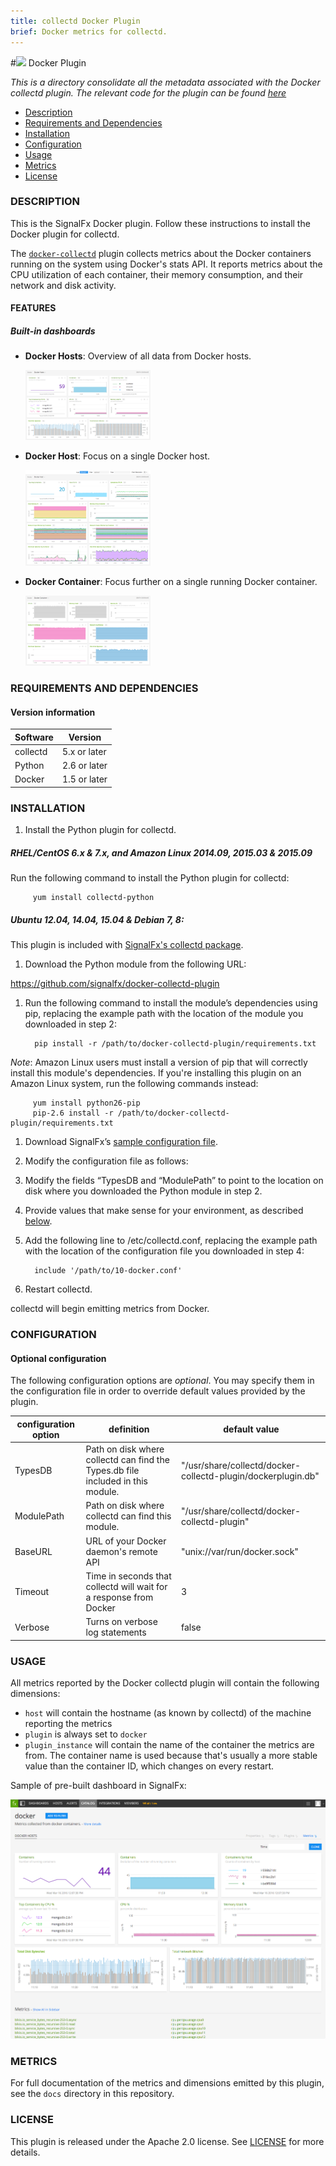```yaml
---
title: collectd Docker Plugin
brief: Docker metrics for collectd.
---
```


#![](https://github.com/signalfx/integrations/blob/master/collectd-docker/img/integrations_docker.png) Docker Plugin

_This is a directory consolidate all the metadata associated with the Docker collectd plugin. The relevant code for the plugin can be found [here](https://github.com/signalfx/docker-collectd-plugin)_

- [Description](#description)
- [Requirements and Dependencies](#requirements-and-dependencies)
- [Installation](#installation)
- [Configuration](#configuration)
- [Usage](#usage)
- [Metrics](#metrics)
- [License](#license)

### DESCRIPTION

This is the SignalFx Docker plugin. Follow these instructions to install the Docker plugin for collectd.

The [`docker-collectd`](https://github.com/signalfx/docker-collectd) plugin collects metrics about the Docker containers running on the system using Docker's stats API. It reports metrics about the CPU utilization of each container, their memory consumption, and their network and disk activity.

#### FEATURES

##### Built-in dashboards

- **Docker Hosts**: Overview of all data from Docker hosts.

  [<img src='./img/dashboard_docker_hosts.png' width=200px>](./img/dashboard_docker_hosts.png)

- **Docker Host**: Focus on a single Docker host.

  [<img src='./img/dashboard_docker_host.png' width=200px>](./img/dashboard_docker_host.png)

- **Docker Container**: Focus further on a single running Docker container.

  [<img src='./img/dashboard_docker_container.png' width=200px>](./img/dashboard_docker_container.png)

### REQUIREMENTS AND DEPENDENCIES

#### Version information

| Software | Version      |
|----------|--------------|
| collectd | 5.x or later |
| Python   | 2.6 or later |
| Docker   | 1.5 or later |

### INSTALLATION

1. Install the Python plugin for collectd.

 ##### RHEL/CentOS 6.x & 7.x, and Amazon Linux 2014.09, 2015.03 & 2015.09

 Run the following command to install the Python plugin for collectd:

         yum install collectd-python

 ##### Ubuntu 12.04, 14.04, 15.04 & Debian 7, 8:

 This plugin is included with [SignalFx's collectd package](https://github.com/signalfx/integrations/tree/master/collectd).

1. Download the Python module from the following URL:

 https://github.com/signalfx/docker-collectd-plugin

1. Run the following command to install the module’s dependencies using pip, replacing the example path with the location of the module you downloaded in step 2:

         pip install -r /path/to/docker-collectd-plugin/requirements.txt


 *Note*: Amazon Linux users must install a version of pip that will correctly install this module's dependencies. If you're installing this plugin on an Amazon Linux system, run the following commands instead:

         yum install python26-pip
         pip-2.6 install -r /path/to/docker-collectd-plugin/requirements.txt

1. Download SignalFx’s [sample configuration file](https://github.com/signalfx/integrations/blob/master/collectd-docker/10-docker.conf).

1. Modify the configuration file as follows:

 1. Modify the fields “TypesDB and “ModulePath” to point to the location on disk where you downloaded the Python module in step 2.

 1. Provide values that make sense for your environment, as described [below](#configuration).

1. Add the following line to /etc/collectd.conf, replacing the example path with the location of the configuration file you downloaded in step 4:

         include '/path/to/10-docker.conf'

1. Restart collectd.

collectd will begin emitting metrics from Docker.

### CONFIGURATION

#### Optional configuration

The following configuration options are *optional*. You may specify them in the configuration file in order to override default values provided by the plugin.

| configuration option | definition | default value |
| ---------------------|------------|---------------|
| TypesDB | Path on disk where collectd can find the Types.db file included in this module. | "/usr/share/collectd/docker-collectd-plugin/dockerplugin.db" |
| ModulePath | Path on disk where collectd can find this module. | "/usr/share/collectd/docker-collectd-plugin" |
| BaseURL | URL of your Docker daemon's remote API | "unix://var/run/docker.sock" |
| Timeout  | Time in seconds that collectd will wait for a response from Docker   | 3 |
| Verbose | Turns on verbose log statements | false |

### USAGE

All metrics reported by the Docker collectd plugin will contain the following dimensions:

* `host` will contain the hostname (as known by collectd) of the machine reporting the metrics
* `plugin` is always set to `docker`
* `plugin_instance` will contain the name of the container the metrics are from. The container name is used because that's usually a more stable value than the container ID, which changes on every restart.

Sample of pre-built dashboard in SignalFx:

![](././img/dashboard_docker.png)

### METRICS

For full documentation of the metrics and dimensions emitted by this plugin, see the `docs` directory in this repository.

### LICENSE

This plugin is released under the Apache 2.0 license. See [LICENSE](https://github.com/signalfx/docker-collectd-plugin/blob/master/LICENSE) for more details.
